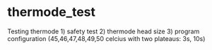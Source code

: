 # thermode_test
Testing thermode 1) safety test 2) thermode head size 3) program configuration (45,46,47,48,49,50 celcius with two plateaus: 3s, 10s)
